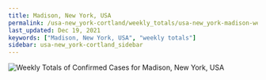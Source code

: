 ```yaml
---
title: Madison, New York, USA
permalink: /usa-new_york-cortland/weekly_totals/usa-new_york-madison-weekly_totals.html
last_updated: Dec 19, 2021
keywords: ["Madison, New York, USA", "weekly totals"]
sidebar: usa-new_york-cortland_sidebar
---
```


![Weekly Totals of Confirmed Cases for Madison, New York, USA](/covid_tracker/images/graphs/usa-new_york-madison-weekly_totals_graph.png)
